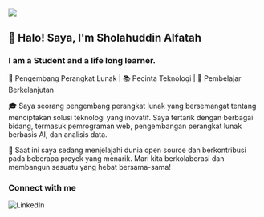 # <a href="https://github.com/alfatah/alfatah"><img align='center' src="https://readme-typing-svg.herokuapp.com?color=%237900F7&size=32&vCenter=true&width=512&height=48&lines=console.log('Hello+Brother')"/></a>

👋 Halo! Saya, I'm Sholahuddin Alfatah
---

###  I am a Student and a life long learner.

🚀 Pengembang Perangkat Lunak | 📚 Pecinta Teknologi | 🌱 Pembelajar Berkelanjutan

🎓 Saya seorang pengembang perangkat lunak yang bersemangat tentang menciptakan solusi teknologi yang inovatif. Saya tertarik dengan berbagai bidang, termasuk pemrograman web, pengembangan perangkat lunak berbasis AI, dan analisis data.

💼 Saat ini saya sedang menjelajahi dunia open source dan berkontribusi pada beberapa proyek yang menarik. Mari kita berkolaborasi dan membangun sesuatu yang hebat bersama-sama!

<p>

### Connect with me 
[<img align="left" alt="LinkedIn" src="https://img.shields.io/badge/linkedin-%230077B5.svg?&style=for-the-badge&logo=linkedin&logoColor=white" />][linkedin]
  
<br />
<br />

[linkedin]: https://www.linkedin.com/in/sholahuddin-alfatah/
